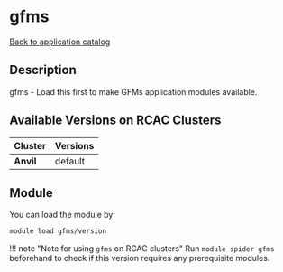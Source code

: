 # gfms

[Back to application catalog](../app_catalog.md)

## Description
gfms - Load this first to make GFMs application modules available.

## Available Versions on RCAC Clusters
|Cluster|Versions|
|---|---|
|**Anvil**|default|

## Module
You can load the module by:

```bash
module load gfms/version
```

!!! note "Note for using `gfms` on RCAC clusters"
    Run `module spider gfms` beforehand to check if this version requires any prerequisite modules.
